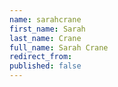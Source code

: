 ```yaml
---
name: sarahcrane
first_name: Sarah
last_name: Crane
full_name: Sarah Crane
redirect_from: 
published: false
---
```


